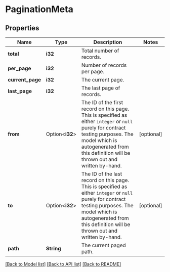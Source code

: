 # PaginationMeta

## Properties

Name | Type | Description | Notes
------------ | ------------- | ------------- | -------------
**total** | **i32** | Total number of records. | 
**per_page** | **i32** | Number of records per page. | 
**current_page** | **i32** | The current page. | 
**last_page** | **i32** | The last page of records. | 
**from** | Option<**i32**> | The ID of the first record on this page. This is specified as either `integer` or `null` purely for contract testing purposes. The model which is autogenerated from this definition will be thrown out and written by-hand. | [optional]
**to** | Option<**i32**> | The ID of the last record on this page. This is specified as either `integer` or `null` purely for contract testing purposes. The model which is autogenerated from this definition will be thrown out and written by-hand. | [optional]
**path** | **String** | The current paged path. | 

[[Back to Model list]](../README.md#documentation-for-models) [[Back to API list]](../README.md#documentation-for-api-endpoints) [[Back to README]](../README.md)


